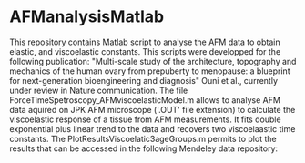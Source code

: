 # AFManalysisMatlab
This repository contains Matlab script to analyse the AFM data to obtain elastic, and viscoelastic constants.
This scripts were developped for the following publication:
 "Multi-scale study of the architecture, topography and mechanics of the
human ovary from prepuberty to menopause: a blueprint for next-generation bioengineering and diagnosis"
 Ouni et al., currently under review in Nature communication.
The file ForceTimeSpetroscopy_AFMviscoelasticModel.m allows to analyse AFM data aquired on JPK AFM microscope ('.OUT' file extension) to
calculate the viscoelastic response of a tissue from AFM measurements.
It fits double exponential plus linear trend to the data and recovers two viscoelaastic time constants.
The PlotResultsViscoelatic3ageGroups.m permits to plot the results that can be accessed in the following Mendeley data repository:
